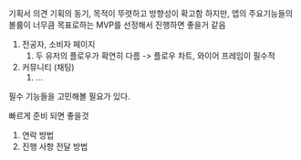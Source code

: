 
기획서 의견 
기획의 동기, 목적이 뚜렷하고 방향성이 확고함
하지만, 앱의 주요기능들의 볼륨이 너무큼 목표로하는 MVP를 선정해서 진행하면 좋을거 같음

1. 전공자, 소비자 페이지 
	1. 두 유저의 플로우가 확연히 다름 -> 플로우 차트, 와이어 프레임이 필수적
2. 커뮤니티 (채팅)
	1. ...

필수 기능들을 고민해볼 필요가 있다.



빠르게 준비 되면 좋을것
1. 연락 방법
2. 진행 사항 전달 방법